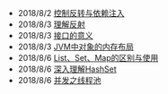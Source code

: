 - 2018/8/2 [控制反转与依赖注入](http://www.evernote.com/l/At5UypfImNVJ2os4Hjmvqa5Tc1mCA9_EJDw/)
- 2018/8/3 [理解反射](http://www.evernote.com/l/At4C69GH_D1AAqevExpgzY3UrjYCOeuImgI/)
- 2018/8/3 [接口的意义](http://www.evernote.com/l/At7dR8FqKj1IYorS1TSADomCac38kZw-420/)
- 2018/8/3 [JVM中对象的内存布局](http://www.evernote.com/l/At6SLc7qN3BM3IoNYpcvVsKtxzw_CHLD3_k/)
- 2018/8/6 [List、Set、Map的区别与使用](http://www.evernote.com/l/At6wHH8gH9VNXp1NslizP1Ci6-Hrplmuk04/)
- 2018/8/6 [深入理解HashSet](http://www.evernote.com/l/At6E7HRh9s9K9a3-WULkDvn0dYXU9xl8jig/)
- 2018/8/6 [并发之线程池](http://www.evernote.com/l/At4d9rCPlDJEZbOB2NZbD6vE40LAQDa9xIE/)